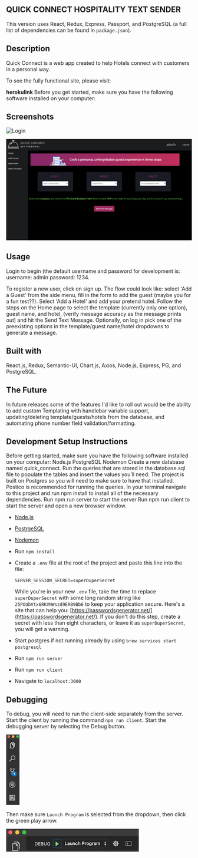 
## QUICK CONNECT HOSPITALITY TEXT SENDER
This version uses React, Redux, Express, Passport, and PostgreSQL (a full list of dependencies can be found in `package.json`).
## Description

Quick Connect is a web app created to help Hotels connect with customers in a personal way.

To see the fully functional site, please visit:

**herokulink**
Before you get started, make sure you have the following software installed on your computer:

## Screenshots
![](/public/Assets/Screen-Shot-Login.png "Login")

![](/public/Assets/Screen-Shot-Home.png "Home")

## Usage
Login to begin (the default username and password for development is: username: admin password: 1234.

To register a new user, click on sign up. The flow could look like: select 'Add a Guest' from the side menu, fill in the form to add the guest (maybe you for a fun test??). Select 'Add a Hotel' and add your pretend hotel. Follow the steps on the Home page to select the template (currently only one option), guest name, and hotel, (verify message accuracy as the message prints out) and hit the Send Text Message.
Optionally, on log in pick one of the preexisting options in the template/guest name/hotel dropdowns to generate a message.

## Built with
React.js, Redux, Semantic-UI, Chart.js, Axios, Node.js, Express, PG, and PostgreSQL.

## The Future
In future releases some of the features I'd like to roll out would be the ability to add custom Templating with handlebar variable support, updating/deleting template/guests/hotels from the database, and automating phone number field validation/formatting.


## Development Setup Instructions
Before getting started, make sure you have the following software installed on your computer: Node.js PostgreSQL Nodemon Create a new database named quick_connect. Run the queries that are stored in the database.sql file to populate the tables and insert the values you’ll need. The project is built on Postgres so you will need to make sure to have that installed. Postico is recommended for running the queries. In your terminal navigate to this project and run npm install to install all of the necessary dependencies. Run npm run server to start the server Run npm run client to start the server and open a new browser window.

- [Node.js](https://nodejs.org/en/)
- [PostrgeSQL](https://www.postgresql.org/)
- [Nodemon](https://nodemon.io/)

- Run `npm install`

- Create a `.env` file at the root of the project and paste this line into the file:
  ```
  SERVER_SESSION_SECRET=superDuperSecret
  ```
  While you're in your new `.env` file, take the time to replace `superDuperSecret` with some long random string like `25POUbVtx6RKVNWszd9ERB9Bb6` to keep your application secure. Here's a site that can help you: [https://passwordsgenerator.net/](https://passwordsgenerator.net/). If you don't do this step, create a secret with less than eight characters, or leave it as `superDuperSecret`, you will get a warning.

- Start postgres if not running already by using `brew services start postgresql`

- Run `npm run server`

- Run `npm run client`

- Navigate to `localhost:3000`


## Debugging

To debug, you will need to run the client-side separately from the server. Start the client by running the command `npm run client`. Start the debugging server by selecting the Debug button.

![VSCode Toolbar](documentation/images/vscode-toolbar.png)

Then make sure `Launch Program` is selected from the dropdown, then click the green play arrow.

![VSCode Debug Bar](documentation/images/vscode-debug-bar.png)
